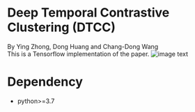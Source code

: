 Deep Temporal Contrastive Clustering (DTCC)
====
By Ying Zhong, Dong Huang and Chang-Dong Wang<br>
This is a Tensorflow implementation of the paper.
![image text](https://github.com/07zy/DTCC/Fig/framework.PNG.png)

Dependency
=====
* python>=3.7


